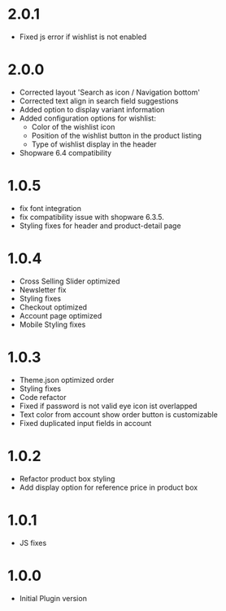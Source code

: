 # 2.0.1
- Fixed js error if wishlist is not enabled

# 2.0.0
- Corrected layout 'Search as icon / Navigation bottom'
- Corrected text align in search field suggestions
- Added option to display variant information
- Added configuration options for wishlist:
    - Color of the wishlist icon
    - Position of the wishlist button in the product listing
    - Type of wishlist display in the header
- Shopware 6.4 compatibility


# 1.0.5
- fix font integration
- fix compatibility issue with shopware 6.3.5.
- Styling fixes for header and product-detail page

# 1.0.4
- Cross Selling Slider optimized
- Newsletter fix
- Styling fixes
- Checkout optimized
- Account page optimized
- Mobile Styling fixes

# 1.0.3
- Theme.json optimized order
- Styling fixes
- Code refactor
- Fixed if password is not valid eye icon ist overlapped
- Text color from account show order button is customizable
- Fixed duplicated input fields in account 

# 1.0.2
- Refactor product box styling
- Add display option for reference price in product box 

# 1.0.1
- JS fixes

# 1.0.0
- Initial Plugin version
